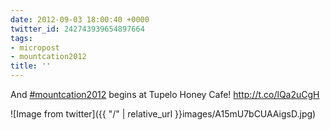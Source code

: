 ```yaml
---
date: 2012-09-03 18:00:40 +0000
twitter_id: 242743939654897664
tags:
- micropost
- mountcation2012
title: ''
---
```


And [#mountcation2012](https://twitter.com/hashtag/mountcation2012) begins at Tupelo Honey Cafe! http://t.co/lQa2uCgH

![Image from twitter]({{ "/" | relative_url  }}images/A15mU7bCUAAigsD.jpg)
